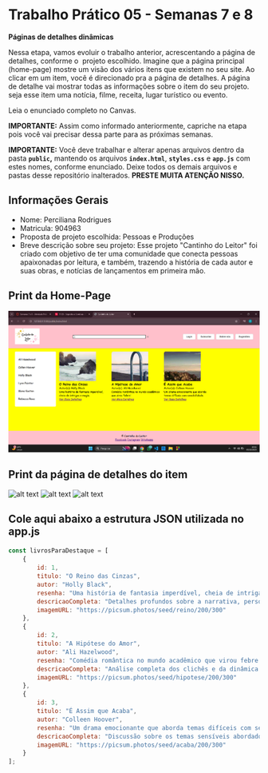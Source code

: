 # Trabalho Prático 05 - Semanas 7 e 8

**Páginas de detalhes dinâmicas**

Nessa etapa, vamos evoluir o trabalho anterior, acrescentando a página de detalhes, conforme o  projeto escolhido. Imagine que a página principal (home-page) mostre um visão dos vários itens que existem no seu site. Ao clicar em um item, você é direcionado pra a página de detalhes. A página de detalhe vai mostrar todas as informações sobre o item do seu projeto. seja esse item uma notícia, filme, receita, lugar turístico ou evento.

Leia o enunciado completo no Canvas. 

**IMPORTANTE:** Assim como informado anteriormente, capriche na etapa pois você vai precisar dessa parte para as próximas semanas. 

**IMPORTANTE:** Você deve trabalhar e alterar apenas arquivos dentro da pasta **`public`,** mantendo os arquivos **`index.html`**, **`styles.css`** e **`app.js`** com estes nomes, conforme enunciado. Deixe todos os demais arquivos e pastas desse repositório inalterados. **PRESTE MUITA ATENÇÃO NISSO.**

## Informações Gerais

- Nome: Perciliana Rodrigues
- Matricula: 904963
- Proposta de projeto escolhida: Pessoas e Produções
- Breve descrição sobre seu projeto: Esse projeto "Cantinho do Leitor" foi criado com objetivo de ter uma comunidade que conecta pessoas apaixonadas por leitura, e também, trazendo a história de cada autor e suas obras, e notícias de lançamentos em primeira mão.

## Print da Home-Page

![alt text](<Print Home Page.png>)

## Print da página de detalhes do item

![alt text](<Página de detalhes de itens 1.png>)
![alt text](<Página de detalhes de itens 2.png>)
![alt text](<Página de detalhes de itens 3.png>)

## Cole aqui abaixo a estrutura JSON utilizada no app.js

```javascript
const livrosParaDestaque = [
    {
        id: 1,
        titulo: "O Reino das Cinzas",
        autor: "Holly Black",
        resenha: "Uma história de fantasia imperdível, cheia de intrigas e magia.",
        descricaoCompleta: "Detalhes profundos sobre a narrativa, personagens e o mundo de fantasia criado pela autora.",
        imagemURL: "https://picsum.photos/seed/reino/200/300"
    },
    {
        id: 2,
        titulo: "A Hipótese do Amor",
        autor: "Ali Hazelwood",
        resenha: "Comédia romântica no mundo acadêmico que virou febre!",
        descricaoCompleta: "Análise completa dos clichês e da dinâmica de 'enemies-to-lovers' deste best-seller.",
        imagemURL: "https://picsum.photos/seed/hipotese/200/300"
    },
    {
        id: 3,
        titulo: "É Assim que Acaba",
        autor: "Colleen Hoover",
        resenha: "Um drama emocionante que aborda temas difíceis com sensibilidade.",
        descricaoCompleta: "Discussão sobre os temas sensíveis abordados, o impacto e a relevância do livro na literatura contemporânea.",
        imagemURL: "https://picsum.photos/seed/acaba/200/300"
    }
];
```